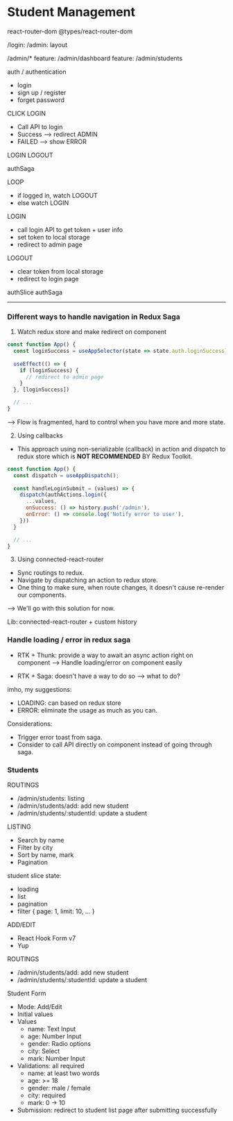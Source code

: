 # Student Management

react-router-dom
@types/react-router-dom

/login: 
/admin: layout

/admin/*
feature: /admin/dashboard
feature: /admin/students

auth / authentication
- login
- sign up / register
- forget password

CLICK LOGIN
- Call API to login
- Success --> redirect ADMIN
- FAILED --> show ERROR

LOGIN 
LOGOUT

authSaga

LOOP
- if logged in, watch LOGOUT
- else watch LOGIN


LOGIN
- call login API to get token + user info
- set token to local storage
- redirect to admin page

LOGOUT
- clear token from local storage
- redirect to login page

authSlice
authSaga

----

### Different ways to handle navigation in Redux Saga

1. Watch redux store and make redirect on component

```jsx
const function App() {
  const loginSuccess = useAppSelector(state => state.auth.loginSuccess)
  
  useEffect(() => {
    if (loginSuccess) {
      // redirect to admin page
    }
  }, [loginSuccess])

  // ...
}
```
--> Flow is fragmented, hard to control when you have more and more state.

2. Using callbacks

- This approach using non-serializable (callback) in action and dispatch to redux store which is **NOT RECOMMENDED** BY Redux Toolkit.

```jsx
const function App() {
  const dispatch = useAppDispatch();
  
  const handleLoginSubmit = (values) => {
    dispatch(authActions.login({
      ...values,
      onSuccess: () => history.push('/admin'),
      onError: () => console.log('Notify error to user'),
    }))
  }

  // ...
}
```

3. Using connected-react-router

- Sync routings to redux.
- Navigate by dispatching an action to redux store.
- One thing to make sure, when route changes, it doesn't cause re-render our components.

--> We'll go with this solution for now.

Lib: connected-react-router + custom history

### Handle loading / error in redux saga

- RTK + Thunk: provide a way to await an async action right on component
--> Handle loading/error on component easily

- RTK + Saga: doesn't have a way to do so
--> what to do?

imho, my suggestions:
- LOADING: can based on redux store
- ERROR: eliminate the usage as much as you can. 

Considerations:
- Trigger error toast from saga.
- Consider to call API directly on component instead of going through saga.

### Students


ROUTINGS
- /admin/students: listing
- /admin/students/add: add new student
- /admin/students/:studentId: update a student

LISTING

- Search by name
- Filter by city
- Sort by name, mark
- Pagination

student slice state:
- loading
- list
- pagination
- filter { page: 1, limit: 10, ... }



ADD/EDIT
- React Hook Form v7 
- Yup


ROUTINGS
- /admin/students/add: add new student
- /admin/students/:studentId: update a student

Student Form
- Mode: Add/Edit
- Initial values
- Values
  - name: Text Input
  - age: Number Input
  - gender: Radio options
  - city: Select
  - mark: Number Input
- Validations: all required
  - name: at least two words
  - age: >= 18
  - gender: male / female
  - city: required
  - mark: 0 -> 10
- Submission: redirect to student list page after submitting successfully
